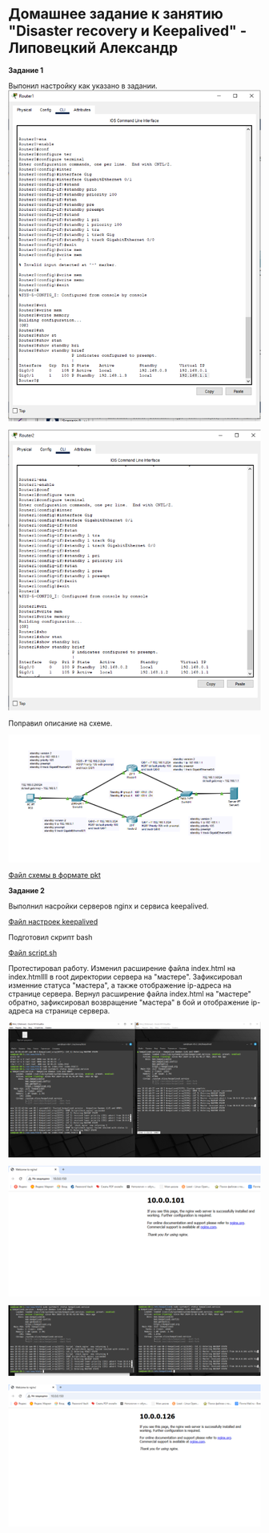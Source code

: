 # Домашнее задание к занятию "Disaster recovery и Keepalived" - Липовецкий Александр

**Задание 1**

Выпонил настройку как указано в задании.
![Настройка Router1](https://github.com/AleksandrLipovetskiy/DevOps_netology_hw/blob/main/10_Failover/DRP_Keepalived_hw_10.1/Router1.png)

![Настройка Router2](https://github.com/AleksandrLipovetskiy/DevOps_netology_hw/blob/main/10_Failover/DRP_Keepalived_hw_10.1/Router2.png)

Поправил описание на схеме.

![Схема после правки](10_Failover\DRP_Keepalived_hw_10.1\setUp1group.png)

[Файл схемы в формате pkt](10_Failover\DRP_Keepalived_hw_10.1\hsrp_advanced_hw.pkt)

**Задание 2**

Выполнил насройки серверов nginx и сервиса keepalived.

[Файл настроек keepalived](10_Failover\DRP_Keepalived_hw_10.1\keepalived.conf)

Подготовил скрипт bash

[Файл script.sh](10_Failover\DRP_Keepalived_hw_10.1\script.sh)

Протестировал работу.
Изменил расширение файла index.html на index.htmllll в root директории сервера на "мастере". Зафиксировал изменние статуса "мастера", а также отображение ip-адреса на странице сервера.
Вернул расширение файла index.html на "мастере" обратно, зафиксировал возвращение "мастера" в бой и отображение ip-адреса на странице сервера.

![Изменение расширения файла index.html](10_Failover\DRP_Keepalived_hw_10.1\ChangHtml_1.png)

![Результат в браузере после изменения](10_Failover\DRP_Keepalived_hw_10.1\ChangHtml_1_br.png)

![Изменение расширения файла index.html на правильное](10_Failover\DRP_Keepalived_hw_10.1\ChangHtml_2_back.png)

![Результат в брацзере после возврата названия файла к правильному](./ChangHtml_2_back_br.png)

